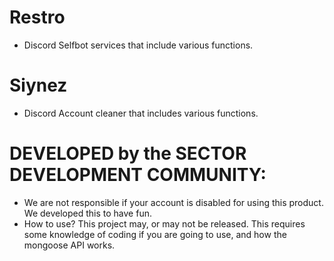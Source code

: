 # Restro
- Discord Selfbot services that include various functions.

# Siynez
- Discord Account cleaner that includes various functions.

# DEVELOPED by the SECTOR DEVELOPMENT COMMUNITY:
- We are not responsible if your account is disabled for using this product. We developed this to have fun.
- How to use? This project may, or may not be released. This requires some knowledge of coding if you are going to use, and how the mongoose API works.
